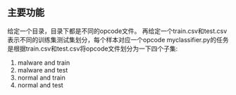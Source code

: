 ## 主要功能
给定一个目录，目录下都是不同的opcode文件。
再给定一个train.csv和test.csv表示不同的训练集测试集划分，每个样本对应一个opcode
myclassifier.py的任务是根据train.csv和test.csv将opcode文件划分为一下四个子集:
1. malware and train
2. malware and test
3. normal and train
4. normal and test

